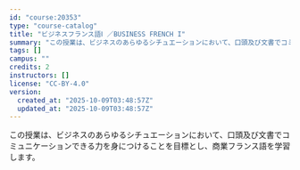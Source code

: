 ```yaml
---
id: "course:20353"
type: "course-catalog"
title: "ビジネスフランス語Ⅰ ／BUSINESS FRENCH I"
summary: "この授業は、ビジネスのあらゆるシチュエーションにおいて、口頭及び文書でコミュニケーションできる力を身につけることを目標とし、商業フランス語を学習します。"
tags: []
campus: ""
credits: 2
instructors: []
license: "CC-BY-4.0"
version:
  created_at: "2025-10-09T03:48:57Z"
  updated_at: "2025-10-09T03:48:57Z"
---
```

この授業は、ビジネスのあらゆるシチュエーションにおいて、口頭及び文書でコミュニケーションできる力を身につけることを目標とし、商業フランス語を学習します。
